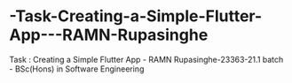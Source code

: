 # -Task-Creating-a-Simple-Flutter-App---RAMN-Rupasinghe
 Task : Creating a Simple Flutter App - RAMN Rupasinghe-23363-21.1 batch - BSc(Hons) in Software Engineering
